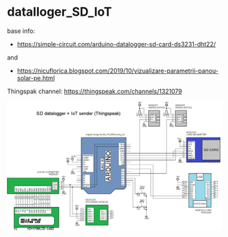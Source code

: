 # datalloger_SD_IoT
base info:

- https://simple-circuit.com/arduino-datalogger-sd-card-ds3231-dht22/ 

and 

- https://nicuflorica.blogspot.com/2019/10/vizualizare-parametrii-panou-solar-pe.html


Thingspak channel: https://thingspeak.com/channels/1321079

![schematic](https://github.com/tehniq3/datalloger_SD_IoT/blob/main/sd_datalogger_iot_schema.png)
